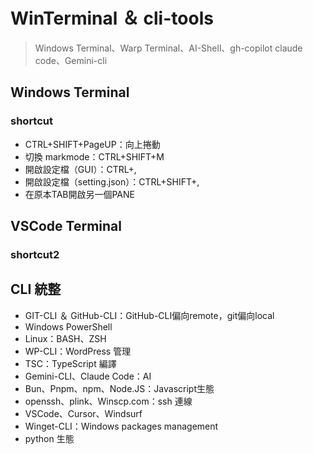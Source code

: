 # WinTerminal ＆ cli-tools

  > Windows Terminal、Warp Terminal、AI-Shell、gh-copilot
  > claude code、Gemini-cli

## Windows Terminal

### shortcut

- CTRL+SHIFT+PageUP：向上捲動
- 切換 markmode：CTRL+SHIFT+M
- 開啟設定檔（GUI）：CTRL+,
- 開啟設定檔（setting.json）：CTRL+SHIFT+,
- 在原本TAB開啟另一個PANE

## VSCode Terminal

### shortcut2

## CLI 統整

- GIT-CLI ＆ GitHub-CLI：GitHub-CLI偏向remote，git偏向local
- Windows PowerShell
- Linux：BASH、ZSH
- WP-CLI：WordPress 管理
- TSC：TypeScript 編譯
- Gemini-CLI、Claude Code：AI
- Bun、Pnpm、npm、Node.JS：Javascript生態
- openssh、plink、Winscp.com：ssh 連線
- VSCode、Cursor、Windsurf
- Winget-CLI：Windows packages management
- python 生態
